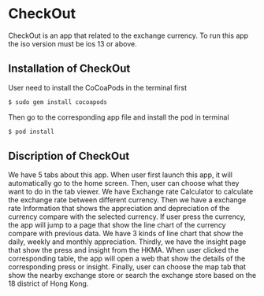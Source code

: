 # CheckOut

CheckOut is an app that related to the exchange currency. To run this app the iso version must be ios 13 or above.

## Installation of CheckOut

User need to install the CoCoaPods in the terminal first

```bash
$ sudo gem install cocoapods
```
Then go to the corresponding app file and install the pod in terminal

 ```bash
 $ pod install
 ```
 
 ## Discription of CheckOut
 
 We have 5 tabs about this app. When user first launch this app, it will automatically go to the home screen. Then, user can choose what they want to do in the tab viewer. We have Exchange rate Calculator to calculate the exchange rate between different currency. Then we have a exchange rate Information that shows the appreciation and depreciation of the currency compare with the selected currency. If user press the currency, the app will jump to a page that show the line chart of the currency compare with previous data. We have 3 kinds of line chart that show the daily, weekly and monthly appreciation. Thirdly, we have the insight page that show the press and insight from the HKMA. When user clicked the corresponding table, the app will open a web that show the details of the corresponding press or insight. Finally, user can choose the map tab that show the nearby exchange store or search the exchange store based on the 18 district of Hong Kong.

